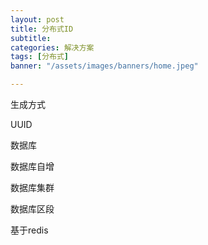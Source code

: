 ```yaml
---
layout: post
title: 分布式ID
subtitle:
categories: 解决方案
tags: [分布式]
banner: "/assets/images/banners/home.jpeg"

---
```



生成方式

UUID

数据库

数据库自增

数据库集群

数据库区段

基于redis







